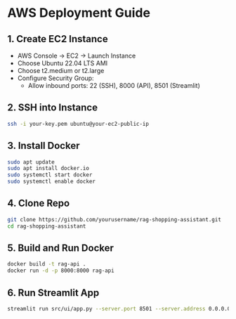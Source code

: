 # AWS Deployment Guide

## 1. Create EC2 Instance
- AWS Console → EC2 → Launch Instance
- Choose Ubuntu 22.04 LTS AMI
- Choose t2.medium or t2.large
- Configure Security Group:
  - Allow inbound ports: 22 (SSH), 8000 (API), 8501 (Streamlit)

## 2. SSH into Instance
```bash
ssh -i your-key.pem ubuntu@your-ec2-public-ip
```

## 3. Install Docker
```bash
sudo apt update
sudo apt install docker.io
sudo systemctl start docker
sudo systemctl enable docker
```

## 4. Clone Repo
```bash
git clone https://github.com/yourusername/rag-shopping-assistant.git
cd rag-shopping-assistant
```

## 5. Build and Run Docker
```bash
docker build -t rag-api .
docker run -d -p 8000:8000 rag-api
```

## 6. Run Streamlit App
```bash
streamlit run src/ui/app.py --server.port 8501 --server.address 0.0.0.0
```

